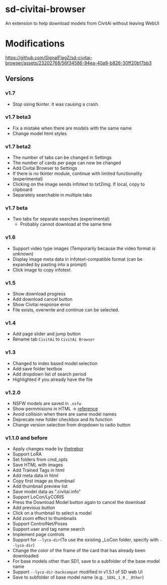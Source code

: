 # sd-civitai-browser
An extension to help download models from CivitAi without leaving WebUI

# Modifications

https://github.com/SignalFlagZ/sd-civitai-browser/assets/23202768/56f34586-94ea-40a9-b826-30ff20bf7bb3

## Versions
### v1.7
- Stop using tkinter. It was causing a crash.
### v1.7 beta3
- Fix a mistake when there are models with the same name
- Change model html styles
### v1.7 beta2
- The number of tabs can be changed in Settings
- The number of cards per page can now be changed
- Add Civitai Browser to Settings
- If there is no tkinter module, continue with limited functionality (experimental)
- Clicking on the image sends infotext to txt2img. If local, copy to clipboard
- Separately searchable in multiple tabs
### v1.7 beta
- Two tabs for separate searches (experimental)
  - Probably cannot download at the same time
### v1.6
- Support video type images (Temporarily because the video format is unknown)
- Display image meta data in Infotext-compatible format (can be expanded by pasting into a prompt)
- Click image to copy infotext
### v1.5
- Show download progress
- Add download cancel button
- Show Civitai response error
- File exists, overwrite and continue can be selected.
### v1.4
- Add page slider and jump button
- Rename tab `CivitAi` to `CivitAi Browser`
### v1.3
- Changed to index based model selection
- Add save folder textbox
- Add dropdown list of search period
- Highlighted if you already have the file
### v1.2.0
- NSFW models are saved in `.nsfw`
- Show permmisions in HTML -> [reference](https://github.com/civitai/civitai/blob/main/src/components/PermissionIndicator/PermissionIndicator.tsx#L15)
- Avoid collision when there are same model names
- Deprecate new folder checkbox and its function
- Change version selection from dropdown to radio button
### v1.1.0 and before
- Apply changes made by [thetrebor](https://github.com/thetrebor/sd-civitai-browser)
- Support LoRA
- Set folders from cmd_opts
- Save HTML with images
- Add Trained Tags in html
- Add meta data in html
- Copy first image as thumbnail
- Add thumbnail preview list
- Save model data as ".civitai.info"
- Support LoCon/LyCORIS
- Press the Download Model button again to cancel the download
- Add previous button
- Click on a thumbnail to select a model
- Add zoom effect to thumbnails
- Support ControlNet/Poses
- Support user and tag name search
- Implement page controls
- Support for `--lyco-dir`(To use the existing _LoCon folder, specify with `--lyco-dir`)
- Change the color of the frame of the card that has already been downloaded
- For base models other than SD1, save to a subfolder of the base model name
- Support `--lyco-dir-backcompat` modified in v1.5.1 of SD web UI
- Save to subfolder of base model name (e.g. `_SDXL_1_0` , `_Other`)
